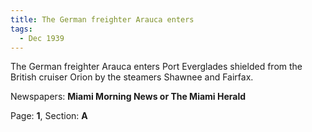 ```yaml
---  
title: The German freighter Arauca enters  
tags:  
  - Dec 1939  
---  
```

  
The German freighter Arauca enters Port Everglades shielded from the British cruiser Orion by the steamers Shawnee and Fairfax.  
  
Newspapers: **Miami Morning News or The Miami Herald**  
  
Page: **1**, Section: **A** 
